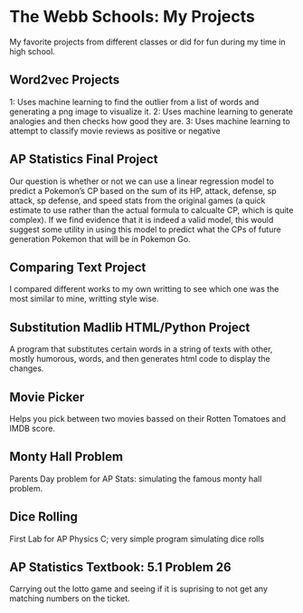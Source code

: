 # The Webb Schools: My Projects  
My favorite projects from different classes or did for fun during my time in high school.

## Word2vec Projects
1: Uses machine learning to find the outlier from a list of words and generating a png image to visualize it. 2: Uses machine learning to generate analogies and then checks how good they are. 3: Uses machine learning to attempt to classify movie reviews as positive or negative 

## AP Statistics Final Project
Our question is whether or not we can use a linear regression model to predict a Pokemon’s CP based on the sum of its HP, attack, defense, sp attack, sp defense, and speed stats from the original games (a quick estimate to use rather than the actual formula to calcualte CP, which is quite complex). If we find evidence that it is indeed a valid model, this would suggest some utility in using this model to predict what the CPs of future generation Pokemon that will be in Pokemon Go. 

## Comparing Text Project
I compared different works to my own writting to see which one was the most similar to mine, writting style wise.

## Substitution Madlib HTML/Python Project
A program that substitutes certain words in a string of texts with other, mostly humorous, words, and then generates html code to display the changes. 

## Movie Picker
Helps you pick between two movies bassed on their Rotten Tomatoes and IMDB score.

## Monty Hall Problem
Parents Day problem for AP Stats: simulating the famous monty hall problem. 
## Dice Rolling
First Lab for AP Physics C; very simple program simulating dice rolls
## AP Statistics Textbook: 5.1 Problem 26
Carrying out the lotto game and seeing if it is suprising to not get any matching numbers on the ticket. 

